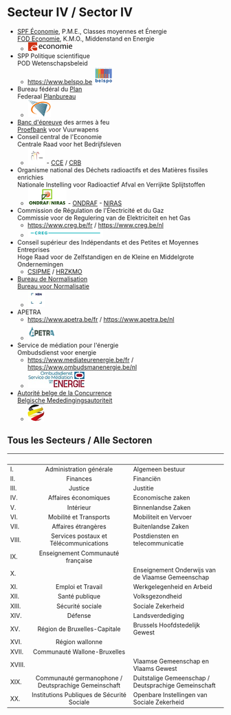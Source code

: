 <link rel="stylesheet" href="kult.css">
<link rel="stylesheet" href="table2.css">

&nbsp;

# Secteur IV / Sector IV

* [SPF &Eacute;conomie](https://economie.fgov.be/fr), P.M.E., Classes moyennes et &Eacute;nergie<br>[FOD Economie](https://economie.fgov.be/nl),
K.M.O., Middenstand en Energie
    * ![](SPF_Economie.png) 
* SPP Politique scientifique<br>POD Wetenschapsbeleid
    * https://www.belspo.be ![](Belspo.gif)
* Bureau fédéral du [Plan](https://www.plan.be/index.php?lang=fr)<br>Federaal [Planbureau](https://www.plan.be/index.php?lang=nl)
    * ![](Plan.png)
* [Banc d'épreuve](https://www.bancdepreuves.be/fr/banc-d--039-epreuves-des-armes-a-feu) des armes à feu<br>[Proefbank](https://www.bancdepreuves.be/nl/proefbank-voor-vuurwapens) voor Vuurwapens
* Conseil central de l'Economie<br>Centrale Raad voor het Bedrijfsleven
    * ![](CCE.png) - [CCE](https://www.ccecrb.fgov.be/c/fr/22/presentation) / [CRB](https://www.ccecrb.fgov.be/c/nl/22/voorstelling)
* Organisme national des Déchets radioactifs et des Matières fissiles enrichies<br> Nationale Instelling voor Radioactief Afval en Verrijkte Splijtstoffen
    * ![](ondraf_niras.png) - [ONDRAF](https://www.ondraf.be/) - [NIRAS](https://www.niras.be/)
* Commission de Régulation de l'&Eacute;lectricité et du Gaz<br> Commissie voor de Regulering van de Elektriciteit en het Gas
    * https://www.creg.be/fr / https://www.creg.be/nl
    * ![](CREG.png)
* Conseil supérieur des Indépendants et des Petites et Moyennes Entreprises<br>Hoge Raad voor de Zelfstandigen en de Kleine en Middelgrote Ondernemingen
    * [CSIPME](https://www.csipme.fgov.be/) / [HRZKMO](https://www.hrzkmo.fgov.be/)
* [Bureau de Normalisation](https://www.nbn.be/fr)<br>[Bureau voor Normalisatie](https://www.nbn.be/nl)
    * ![](nbn.jpg)
* APETRA
    * https://www.apetra.be/fr / https://www.apetra.be/nl
    * ![](APETRA.png)
* Service de médiation pour l'énergie <br>Ombudsdienst voor energie
    * https://www.mediateurenergie.be/fr / https://www.ombudsmanenergie.be/nl
    * ![](Ombudsman.jpg)
* [Autorité belge de la Concurrence](https://www.abc-bma.be/fr)<br>[Belgische Mededingingsautoriteit](https://www.abc-bma.be/nl)
    * ![](abcbma.png)

## Tous les Secteurs / Alle Sectoren

| &nbsp; | &nbsp; | &nbsp; |
| :--- | :---: | :--- |
| I. | Administration générale | Algemeen bestuur |
| II. | Finances | Financiën |
| III. | Justice | Justitie |
| IV. | Affaires économiques | Economische zaken |
| V. | Intérieur | Binnenlandse Zaken |
| VI. | Mobilité et Transports | Mobiliteit en Vervoer |
| VII. | Affaires étrangères | Buitenlandse Zaken |
| VIII. | Services postaux et Télécommunications | Postdiensten en telecommunicatie |
| IX. | Enseignement Communauté française | &nbsp; |
| X. | &nbsp; | Enseignement Onderwijs van de Vlaamse Gemeenschap |
| XI. | Emploi et Travail | Werkgelegenheid en Arbeid |
| XII. | Santé publique | Volksgezondheid |
| XIII. | Sécurité sociale | Sociale Zekerheid |
| XIV. | Défense | Landsverdediging |
| XV. | Région de Bruxelles-Capitale | Brussels Hoofdstedelijk Gewest |
| XVI. | Région wallonne | &nbsp; |
| XVII. | Communauté Wallone-Bruxelles | &nbsp; | 
| XVIII. | &nbsp; | Vlaamse Gemeenschap en Vlaams Gewest |
| XIX. | Communauté germanophone / Deutsprachige Gemeinschaft | Duitstalige Gemeenschap / Deutsprachige Gemeinschaft |
| XX. | Institutions Publiques de Sécurité Sociale | Openbare Instellingen van Sociale Zekerheid |